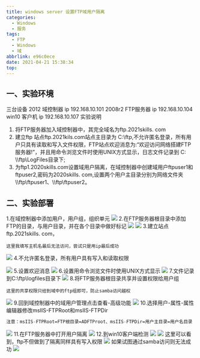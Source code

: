 ```yaml
---
title: windows server 设置FTP域用户隔离
categories:
  - Windows
  - 服务
tags:
  - FTP
  - Windows
  - 域
abbrlink: e96c0ece
date: 2021-04-21 15:38:34
top:
---
```

## 一、实验环境
三台设备
2012 域控制器 ip 192.168.10.101
2008r2 FTP服务器 ip 192.168.10.104
win10 客户机 ip 192.168.10.107
实验说明
 1. 将FTP服务器加入域控制器中，其完全域名为ftp.2021skills. com
 2. 建立ftp 站点ftp.2021kils.com站点主目录为 C:\ftp,不允许匿名登录，所有用户只具有读取和写入文件权限，FTP站点欢迎消息为:“欢迎访问网络搭建FTP服务器!”，并且用命令浏览文件时使用UNIX方式显示，日志文件记录到 C: \\\ftp\LogFiles目录下;
 3. 为ftp1.2020skills.com设置域用户隔离，在域控制器中创建域用户ftpuser1和ftpuser2,密码为2020skills. com,设置两个用户主目录分别为网络文件夹\\\ftp\ftpuser1、\\\ftp\ftpuser2。
## 二、实验部署
1.在域控制器中添加用户，用户组，组织单元
![](https://storage.freecplus.top/images/2021/20210421155232.png)
2.在FTP服务器根目录中添加FTP的目录，与用户目录，并在各个目录中做好标记
![](https://storage.freecplus.top/images/2021/20210421155526.png)
![](https://storage.freecplus.top/images/2021/20210421155810.png)
3.建立站点ftp.2021skills. com，

``` x86asm
这里我填写主机名最后无法访问，尝试只是用ip最后成功
```

![](https://storage.freecplus.top/images/2021/20210421160119.png)
4.不允许匿名登录，所有用户具有写入和读取权限


![](https://storage.freecplus.top/images/2021/20210421160226.png)
5.设置欢迎消息
![](https://storage.freecplus.top/images/2021/20210421160512.png)
6.设置用命令浏览文件时使用UNIX方式显示
![](https://storage.freecplus.top/images/2021/20210421160631.png)
7.文件记录到C:\ftp\logfiles目录下
![](https://storage.freecplus.top/images/2021/20210421160812.png)
8.将FTP服务器根目录共享并设置权限给用户组
``` livecodeserver
这里的共享权限只给到域中的ftp组即可，防止samba访问越权
```
![](https://storage.freecplus.top/images/2021/20210421161255.png)
9.回到域控制器中的域用户管理点击查看-高级功能
![](https://storage.freecplus.top/images/2021/20210421161617.png)
10.选择用户-属性-属性编辑器修改msIIS-FTPRoot和msIIS-FTPDir

``` nix
注意：msIIS-FTPRoot=FTP根目录=ADFTProot、msIIS-FTPDir=用户主目录=用户名目录
```

![](https://storage.freecplus.top/images/2021/20210421161806.png)
11.在FTP服务器中打开用户隔离
![](https://storage.freecplus.top/images/2021/20210421162923.png)
12.到win10客户端检测
![](https://storage.freecplus.top/images/2021/20210421162828.png)
![](https://storage.freecplus.top/images/2021/20210421163059.png)
这里可以看到，ftp不但做到了隔离同样具有写入权限
![](https://storage.freecplus.top/images/2021/20210421164122.png)
如果试图通过samba访问则无法成功
![](https://storage.freecplus.top/images/2021/20210421164244.png)